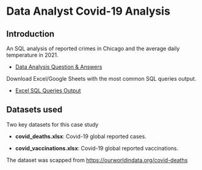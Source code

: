# Data Analyst Covid-19 Analysis

## Introduction

An SQL analysis of reported crimes in Chicago and the average daily temperature in 2021.
  * [Data Analysis Question & Answers](https://github.com/kopkam/Covid19-Analysis/blob/main/questions_and_answers.md)

Download Excel/Google Sheets with the most common SQL queries output.
  * [Excel SQL Queries Output](https://github.com/kopkam/Covid19-Analysis/tree/main/excel_sql_queries_output)

## Datasets used
Two key datasets for this case study

- <strong> covid_deaths.xlsx</strong>: Covid-19 global reported cases.
 
- <strong> covid_vaccinations.xlsx</strong>: Covid-19 global reported vaccinations.


The dataset was scapped from https://ourworldindata.org/covid-deaths
